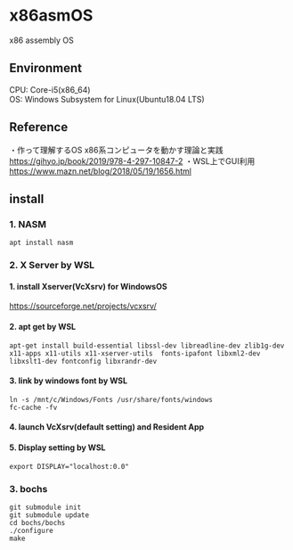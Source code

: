 # x86asmOS
x86 assembly OS

## Environment
CPU: Core-i5(x86_64)<br>
OS: Windows Subsystem for Linux(Ubuntu18.04 LTS)

## Reference
・作って理解するOS x86系コンピュータを動かす理論と実践<br>
<https://gihyo.jp/book/2019/978-4-297-10847-2>
・WSL上でGUI利用<br>
<https://www.mazn.net/blog/2018/05/19/1656.html>

## install
### 1. NASM
```
apt install nasm
```
### 2. X Server by WSL
#### 1. install Xserver(VcXsrv) for WindowsOS<br>
<https://sourceforge.net/projects/vcxsrv/><br>
#### 2. apt get by WSL
```
apt-get install build-essential libssl-dev libreadline-dev zlib1g-dev x11-apps x11-utils x11-xserver-utils  fonts-ipafont libxml2-dev libxslt1-dev fontconfig libxrandr-dev
```
#### 3. link by windows font by WSL<br>
```
ln -s /mnt/c/Windows/Fonts /usr/share/fonts/windows
fc-cache -fv
```
#### 4. launch VcXsrv(default setting) and Resident App
#### 5. Display setting by WSL
```
export DISPLAY="localhost:0.0"
```

### 3. bochs
```
git submodule init
git submodule update
cd bochs/bochs
./configure
make
```
